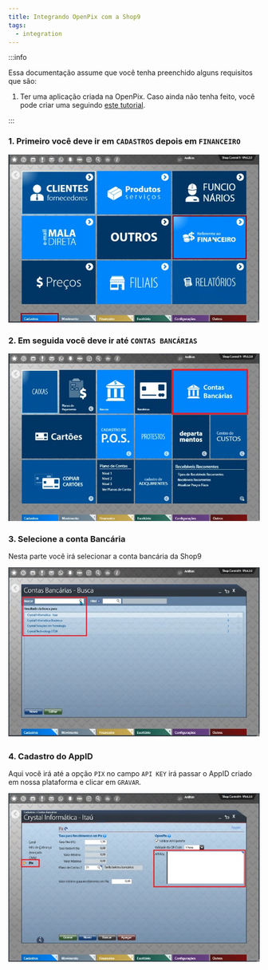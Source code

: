 ```yaml
---
title: Integrando OpenPix com a Shop9
tags:
  - integration
---
```


:::info

Essa documentação assume que você tenha preenchido alguns requisitos que são:

1. Ter uma aplicação criada na OpenPix. Caso ainda não tenha feito, você pode criar uma seguindo [este tutorial](../apis/api-getting-started.md).

:::

### 1. Primeiro você deve ir em `CADASTROS` depois em `FINANCEIRO`

![Shop9 register page](./__assets__/slide1-shop9.png)

### 2. Em seguida você deve ir até `CONTAS BANCÁRIAS`

![Shop9 financial page](./__assets__/slide2-shop9.png)

### 3. Selecione a conta Bancária

Nesta parte você irá selecionar a conta bancária da Shop9

![Shop9 Banck Account page](./__assets__/slide3-shop9.png)

### 4. Cadastro do AppID

Aqui você irá até a opção `PIX` no campo `API KEY` irá passar o AppID criado em nossa plataforma e clicar em `GRAVAR`.

![Shop9 pix api page](./__assets__/slide4-shop9.png)
